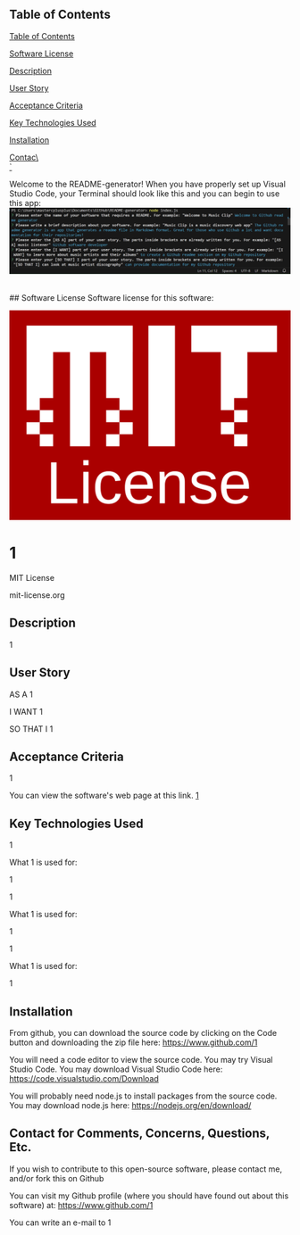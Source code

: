 
## Table of Contents

[Table of Contents](#table-of-contents)

[Software License](#software-license)

[Description](#description)

[User Story](#user-story) 

[Acceptance Criteria](#acceptance-criteria)

[Key Technologies Used](#key-technologies-used)

[Installation](#how-to-install) 

[Contac\  
`](#contact)

Welcome to the README-generator!
When you have properly set up Visual Studio Code, your Terminal should look like this and you can begin to use this app:
![README-generator](./assets/images/README-generator-splash.png)

<br>
## Software License
Software license for this software:

![1](/assets/images/2.png)



# 1

MIT License

mit-license.org

  
## Description

1


## User Story

AS A 1 

I WANT 1 

SO THAT I 1


## Acceptance Criteria

1


You can view the software's web page at this link. [1](1)

## Key Technologies Used

1 

What 1  is used for:

1

1

What 1 is used for:

1

1

What 1 is used for:

1

## Installation

From github, you can download the source code by clicking on the Code button and downloading the zip file here: https://www.github.com/1

You will need a code editor to view the source code. You may try Visual Studio Code. You may download Visual Studio Code here: https://code.visualstudio.com/Download

You will probably need node.js to install packages from the source code. You may download node.js here: https://nodejs.org/en/download/


## Contact for Comments, Concerns, Questions, Etc.

If you wish to contribute to this open-source software, please contact me, and/or fork this on Github

You can visit my Github profile (where you should have found out about this software) at: https://www.github.com/1

You can write an e-mail to 1 
